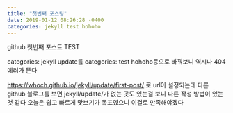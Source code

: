 ```yaml
---
title: "첫번째 포스팅"
date: 2019-01-12 08:26:28 -0400
categories: jekyll test hohoho
---
```


github 첫번째 포스트 TEST

categories: jekyll update를
categories: test hohoho등으로 바꿔보니 역시나 404에러가 뜬다

https://whoch.github.io/jekyll/update/first-post/ 로 url이 설정되는데
다른 github 블로그를 보면 jekyll/update/가 없는 곳도 있는걸 보니
다른 작성 방법이 있는것 같다
오늘은 쉽고 빠르게 맛보기가 목표였으니 이걸로 만족해야겠다

